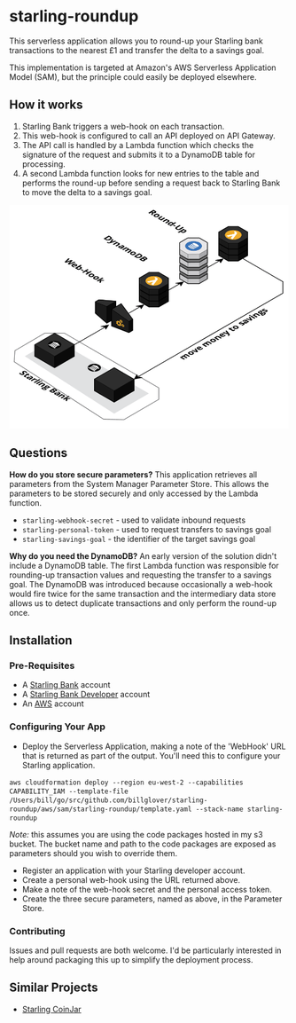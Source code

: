 # starling-roundup

This serverless application allows you to round-up your Starling bank transactions to the nearest £1 and transfer the delta to a savings goal.

This implementation is targeted at Amazon's AWS Serverless Application Model (SAM), but the principle could easily be deployed elsewhere.

## How it works

1. Starling Bank triggers a web-hook on each transaction.
2. This web-hook is configured to call an API deployed on API Gateway.
3. The API call is handled by a Lambda function which checks the signature of the request and submits it to a DynamoDB table for processing.
4. A second Lambda function looks for new entries to the table and performs the round-up before sending a request back to Starling Bank to move the delta to a savings goal.

![alt text][arch]

[arch]: img/StarlingRoundUp.png "AWS Architecture Diagram"

## Questions

**How do you store secure parameters?** This application retrieves all parameters from the System Manager Parameter Store. This allows the parameters to be stored securely and only accessed by the Lambda function.

- `starling-webhook-secret` - used to validate inbound requests
- `starling-personal-token` - used to request transfers to savings goal
- `starling-savings-goal` - the identifier of the target savings goal

**Why do you need the DynamoDB?** An early version of the solution didn't include a DynamoDB table. The first Lambda function was responsible for rounding-up transaction values and requesting the transfer to a savings goal. The DynamoDB was introduced because occasionally a web-hook would fire twice for the same transaction and the intermediary data store allows us to detect duplicate transactions and only perform the round-up once.

## Installation

### Pre-Requisites

- A [Starling Bank](https://starlingbank.com) account
- A [Starling Bank Developer](https://developer.starlingbank.com) account
- An [AWS](https://aws.amazon.com) account

### Configuring Your App

- Deploy the Serverless Application, making a note of the 'WebHook' URL that is returned as part of the output. You'll need this to configure your Starling application.

```plain
aws cloudformation deploy --region eu-west-2 --capabilities CAPABILITY_IAM --template-file /Users/bill/go/src/github.com/billglover/starling-roundup/aws/sam/starling-roundup/template.yaml --stack-name starling-roundup
```

*Note:* this assumes you are using the code packages hosted in my s3 bucket. The bucket name and path to the code packages are exposed as parameters should you wish to override them.

- Register an application with your Starling developer account.
- Create a personal web-hook using the URL returned above.
- Make a note of the web-hook secret and the personal access token.
- Create the three secure parameters, named as above, in the Parameter Store.

### Contributing

Issues and pull requests are both welcome. I'd be particularly interested in help around packaging this up to simplify the deployment process.

## Similar Projects

- [Starling CoinJar](https://github.com/cooperaj/starling-coinjar)
